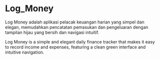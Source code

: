 # Log_Money
Log Money adalah aplikasi pelacak keuangan harian yang simpel dan elegan, memudahkan pencatatan pemasukan dan pengeluaran dengan tampilan hijau yang bersih dan navigasi intuitif.

Log Money is a simple and elegant daily finance tracker that makes it easy to record income and expenses, featuring a clean green interface and intuitive navigation.
